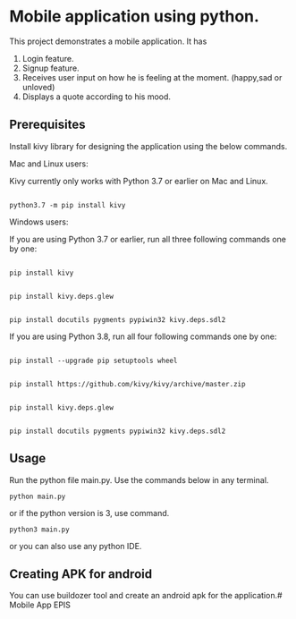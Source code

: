 # Mobile application using python.

This project demonstrates a mobile application. It has
1. Login feature.
2. Signup feature.
3. Receives user input on how he is feeling at the moment. (happy,sad or unloved)
4. Displays a quote according to his mood.

## Prerequisites

Install kivy library for designing the application using the below commands.

Mac and Linux users:

Kivy currently only works with Python 3.7 or earlier on Mac and Linux.

````

python3.7 -m pip install kivy

````

Windows users:

If you are using Python 3.7 or earlier, run all three following commands one by one:

````

pip install kivy

````

````

pip install kivy.deps.glew

````

````

pip install docutils pygments pypiwin32 kivy.deps.sdl2

````

If you are using Python 3.8, run all four following commands one by one:

````

pip install --upgrade pip setuptools wheel

````

````

pip install https://github.com/kivy/kivy/archive/master.zip

````

````

pip install kivy.deps.glew

````

````

pip install docutils pygments pypiwin32 kivy.deps.sdl2

````

## Usage

Run the python file main.py. Use the commands below in any terminal.

````
python main.py

````
or if the python version is 3, use command.

````
python3 main.py

````
or you can also use any python IDE.

## Creating APK for android

You can use buildozer tool and create an android apk for the application.# Mobile App EPIS
